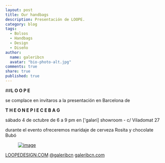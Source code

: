 ```yaml
---
layout: post
title: Our handbags
description: Presentación de LOOPE.
category: blog
tags: 
  - Bolsos
  - Handbags
  - Design
  - Diseño
author: 
  name: galeribcn
  avatar: "bio-photo-alt.jpg"
comments: true
share: true
published: true
---
```


##**L O O P E**
 
se complace en invitaros a la presentación en Barcelona de

**T H E O N E P I E C E B A G**

sábado 4 de octubre de 6 a 9 pm en ['galəri] showroom - c/ Viladomat 27

durante el evento ofreceremos maridaje de cerveza Rosita y chocolate Bubó

<figure>
	<a href="/images/Loope_invitación2.jpg"><img src="/images/Loope_invitación2.jpg" alt="image"></a>
</figure>

[LOOPEDESIGN.COM](http://www.loopedesign.com/)
[@galeribcn](http://instagram.com/galeribcn) [galeribcn.com](www.galeribcn.com)